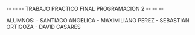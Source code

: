 -- -- -- TRABAJO PRACTICO FINAL PROGRAMACION 2 -- -- --

ALUMNOS:
    - SANTIAGO ANGELICA
    - MAXIMILIANO PEREZ
    - SEBASTIAN ORTIGOZA
    - DAVID CASARES
    
     

